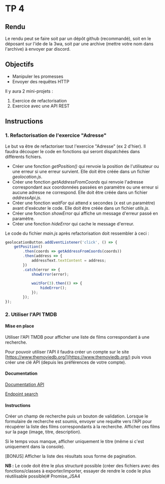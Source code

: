 # TP 4

## Rendu

Le rendu peut se faire soit par un dépôt github (recommandé), soit en le déposant sur l'ide de la 3wa, soit par une archive (mettre votre nom dans l'archive) à envoyer par discord.

## Objectifs

* Manipuler les promesses
* Envoyer des requêtes HTTP

Il y aura 2 mini-projets :
1. Exercice de refactorisation
2. Exercice avec une API REST

## Instructions

### 1. Refactorisation de l'exercice "Adresse"

Le but va être de refactoriser tout l'exercice "Adresse" (ex 2 d'hier). Il faudra découper le code en fonctions qui seront dispatchées dans différents fichiers.

* Créer une fonction *getPosition()* qui renvoie la position de l'utilisateur ou une erreur si une erreur survient. Elle doit être créée dans un fichier *geolocation.js*.
* Créer une fonction *getAddressFromCoords* qui renvoie l'adresse correspondant aux coordonnées passées en paramètre ou une erreur si aucune adresse ne correspond. Elle doit être créée dans un fichier *addressApi.js*.
* Créer une fonction *waitFor* qui attend x secondes (x est un paramètre) avant d'exécuter le code. Elle doit être créée dans un fichier *utils.js*.
* Créer une fonction *showError* qui affiche un message d'erreur passé en paramètre.
* Créer une fonction *hideError* qui cache le message d'erreur.

Le code du fichier *main.js* après refactorisation doit ressembler à ceci :

```javascript
geolocationButton.addEventListener('click', () => {
    getPosition()
        .then(coords => getAddressFromCoords(coords))
        .then(address => {
            addressText.textContent = address;
        })
        .catch(error => {
            showError(error);
            
            waitFor(3).then(() => {
                hideError(); 
            });
        });
});
```

### 2. Utiliser l'API TMDB

#### Mise en place

Utiliser l'API TMDB pour afficher une liste de films correspondant à une recherche.

Pour pouvoir utiliser l'API il faudra créer un compte sur le site [https://www.themoviedb.org/](https://www.themoviedb.org/) puis vous créer une clé API (depuis les préférences de votre compte).

#### Documentation

[Documentation API](https://developer.themoviedb.org/reference/intro/getting-started)

[Endpoint search](https://developer.themoviedb.org/reference/search-movie)

#### Instructions

Créer un champ de recherche puis un bouton de validation. Lorsque le formulaire de recherche est soumis, envoyer une requête vers l'API pour récupérer la liste des films correspondants à la recherche. Afficher ces films sur la page (image, titre, description). 

Si le temps vous manque, afficher uniquement le titre (même si c'est uniquement dans la console).

[BONUS] Afficher la liste des résultats sous forme de pagination.

**NB :** Le code doit être le plus structuré possible (créer des fichiers avec des fonctions/classes à exporter/importer, essayer de rendre le code le plus réutilisable possible)#   P r o m i s e _ J S A 4  
 